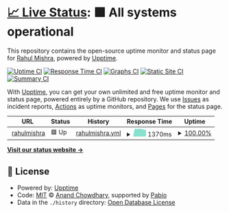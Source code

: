 # [📈 Live Status](https://rahul91.github.io/rahulmishra-health-check): <!--live status--> **🟩 All systems operational**

This repository contains the open-source uptime monitor and status page for [Rahul Mishra](https://rahulmishra.tech/), powered by [Upptime](https://github.com/upptime/upptime).

[![Uptime CI](https://github.com/rahul91/rahulmishra-health-check/workflows/Uptime%20CI/badge.svg)](https://github.com/rahul91/rahulmishra-health-check/actions?query=workflow%3A%22Uptime+CI%22)
[![Response Time CI](https://github.com/rahul91/rahulmishra-health-check/workflows/Response%20Time%20CI/badge.svg)](https://github.com/rahul91/rahulmishra-health-check/actions?query=workflow%3A%22Response+Time+CI%22)
[![Graphs CI](https://github.com/rahul91/rahulmishra-health-check/workflows/Graphs%20CI/badge.svg)](https://github.com/rahul91/rahulmishra-health-check/actions?query=workflow%3A%22Graphs+CI%22)
[![Static Site CI](https://github.com/rahul91/rahulmishra-health-check/workflows/Static%20Site%20CI/badge.svg)](https://github.com/rahul91/rahulmishra-health-check/actions?query=workflow%3A%22Static+Site+CI%22)
[![Summary CI](https://github.com/rahul91/rahulmishra-health-check/workflows/Summary%20CI/badge.svg)](https://github.com/rahul91/rahulmishra-health-check/actions?query=workflow%3A%22Summary+CI%22)

With [Upptime](https://upptime.js.org), you can get your own unlimited and free uptime monitor and status page, powered entirely by a GitHub repository. We use [Issues](https://github.com/rahul91/rahulmishra-health-check/issues) as incident reports, [Actions](https://github.com/rahul91/rahulmishra-health-check/actions) as uptime monitors, and [Pages](https://rahul91.github.io/rahulmishra-health-check) for the status page.

<!--start: status pages-->
<!-- This summary is generated by Upptime (https://github.com/upptime/upptime) -->
<!-- Do not edit this manually, your changes will be overwritten -->
<!-- prettier-ignore -->
| URL | Status | History | Response Time | Uptime |
| --- | ------ | ------- | ------------- | ------ |
| <img alt="" src="https://icons.duckduckgo.com/ip3/rahulmishra.tech.ico" height="13"> [rahulmishra](https://rahulmishra.tech) | 🟩 Up | [rahulmishra.yml](https://github.com/Rahul91/rahulmishra-health-check/commits/HEAD/history/rahulmishra.yml) | <details><summary><img alt="Response time graph" src="./graphs/rahulmishra/response-time-week.png" height="20"> 1370ms</summary><br><a href="https://rahul91.github.io/rahulmishra-health-check/history/rahulmishra"><img alt="Response time 1372" src="https://img.shields.io/endpoint?url=https%3A%2F%2Fraw.githubusercontent.com%2FRahul91%2Frahulmishra-health-check%2FHEAD%2Fapi%2Frahulmishra%2Fresponse-time.json"></a><br><a href="https://rahul91.github.io/rahulmishra-health-check/history/rahulmishra"><img alt="24-hour response time 1308" src="https://img.shields.io/endpoint?url=https%3A%2F%2Fraw.githubusercontent.com%2FRahul91%2Frahulmishra-health-check%2FHEAD%2Fapi%2Frahulmishra%2Fresponse-time-day.json"></a><br><a href="https://rahul91.github.io/rahulmishra-health-check/history/rahulmishra"><img alt="7-day response time 1370" src="https://img.shields.io/endpoint?url=https%3A%2F%2Fraw.githubusercontent.com%2FRahul91%2Frahulmishra-health-check%2FHEAD%2Fapi%2Frahulmishra%2Fresponse-time-week.json"></a><br><a href="https://rahul91.github.io/rahulmishra-health-check/history/rahulmishra"><img alt="30-day response time 1384" src="https://img.shields.io/endpoint?url=https%3A%2F%2Fraw.githubusercontent.com%2FRahul91%2Frahulmishra-health-check%2FHEAD%2Fapi%2Frahulmishra%2Fresponse-time-month.json"></a><br><a href="https://rahul91.github.io/rahulmishra-health-check/history/rahulmishra"><img alt="1-year response time 1372" src="https://img.shields.io/endpoint?url=https%3A%2F%2Fraw.githubusercontent.com%2FRahul91%2Frahulmishra-health-check%2FHEAD%2Fapi%2Frahulmishra%2Fresponse-time-year.json"></a></details> | <details><summary><a href="https://rahul91.github.io/rahulmishra-health-check/history/rahulmishra">100.00%</a></summary><a href="https://rahul91.github.io/rahulmishra-health-check/history/rahulmishra"><img alt="All-time uptime 99.77%" src="https://img.shields.io/endpoint?url=https%3A%2F%2Fraw.githubusercontent.com%2FRahul91%2Frahulmishra-health-check%2FHEAD%2Fapi%2Frahulmishra%2Fuptime.json"></a><br><a href="https://rahul91.github.io/rahulmishra-health-check/history/rahulmishra"><img alt="24-hour uptime 100.00%" src="https://img.shields.io/endpoint?url=https%3A%2F%2Fraw.githubusercontent.com%2FRahul91%2Frahulmishra-health-check%2FHEAD%2Fapi%2Frahulmishra%2Fuptime-day.json"></a><br><a href="https://rahul91.github.io/rahulmishra-health-check/history/rahulmishra"><img alt="7-day uptime 100.00%" src="https://img.shields.io/endpoint?url=https%3A%2F%2Fraw.githubusercontent.com%2FRahul91%2Frahulmishra-health-check%2FHEAD%2Fapi%2Frahulmishra%2Fuptime-week.json"></a><br><a href="https://rahul91.github.io/rahulmishra-health-check/history/rahulmishra"><img alt="30-day uptime 99.70%" src="https://img.shields.io/endpoint?url=https%3A%2F%2Fraw.githubusercontent.com%2FRahul91%2Frahulmishra-health-check%2FHEAD%2Fapi%2Frahulmishra%2Fuptime-month.json"></a><br><a href="https://rahul91.github.io/rahulmishra-health-check/history/rahulmishra"><img alt="1-year uptime 99.77%" src="https://img.shields.io/endpoint?url=https%3A%2F%2Fraw.githubusercontent.com%2FRahul91%2Frahulmishra-health-check%2FHEAD%2Fapi%2Frahulmishra%2Fuptime-year.json"></a></details>

<!--end: status pages-->

[**Visit our status website →**](https://rahul91.github.io/rahulmishra-health-check)

## 📄 License

- Powered by: [Upptime](https://github.com/upptime/upptime)
- Code: [MIT](./LICENSE) © [Anand Chowdhary](https://anandchowdhary.com), supported by [Pabio](https://pabio.com)
- Data in the `./history` directory: [Open Database License](https://opendatacommons.org/licenses/odbl/1-0/)
